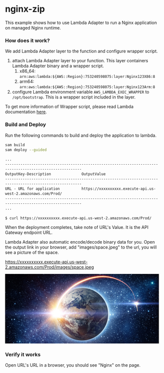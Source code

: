 # nginx-zip

This example shows how to use Lambda Adapter to run a Nginx application on managed Nginx runtime.

### How does it work?

We add Lambda Adapter layer to the function and configure wrapper script.

1. attach Lambda Adapter layer to your function. This layer containers Lambda Adapter binary and a wrapper script.
    1. x86_64: `arn:aws:lambda:${AWS::Region}:753240598075:layer:Nginx123X86:8`
    2. arm64: `arn:aws:lambda:${AWS::Region}:753240598075:layer:Nginx123Arm:8`
2. configure Lambda environment variable `AWS_LAMBDA_EXEC_WRAPPER` to `/opt/bootstrap`. This is a wrapper script
   included in the layer.

To get more information of Wrapper script, please read Lambda
documentation [here](https://docs.aws.amazon.com/lambda/latest/dg/runtimes-modify.html#runtime-wrapper).

### Build and Deploy

Run the following commands to build and deploy the application to lambda.

```bash
sam build
sam deploy --guided
```

```shell
...
---------------------------------------------------------------------------------------------------------
OutputKey-Description              OutputValue
---------------------------------------------------------------------------------------------------------
URL - URL for application          https://xxxxxxxxxx.execute-api.us-west-2.amazonaws.com/Prod/
---------------------------------------------------------------------------------------------------------
...

$ curl https://xxxxxxxxxx.execute-api.us-west-2.amazonaws.com/Prod/
```

When the deployment completes, take note of URL's Value. It is the API Gateway endpoint URL.

Lambda Adapter also automatic encode/decode binary data for you. Open the output link in your browser, add "images/space.jpeg" to the url, you will see a picture of the space.

https://xxxxxxxxxx.execute-api.us-west-2.amazonaws.com/Prod/images/space.jpeg

![space](app/public/images/space.jpeg)

### Verify it works

Open URL's URL in a browser, you should see "Nginx" on the page. 
